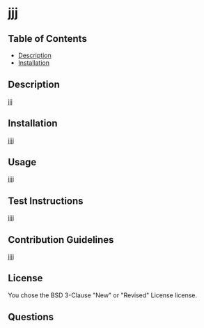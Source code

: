 
   # jjj
   ## Table of Contents
   - [Description](#description)
   - [Installation](#installation)
   ## Description
   jjj
   ## Installation
   jjjj
   ## Usage
   jjjj
   ## Test Instructions
   jjjj
   ## Contribution Guidelines
   jjjj
   ## License
   You chose the BSD 3-Clause "New" or "Revised" License license.
   ## Questions